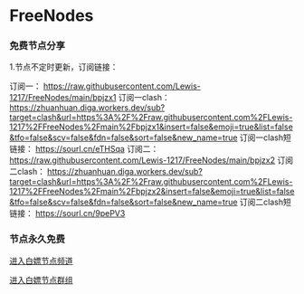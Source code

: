 # FreeNodes

### 免费节点分享

1.节点不定时更新，订阅链接：

订阅一：
https://raw.githubusercontent.com/Lewis-1217/FreeNodes/main/bpjzx1
订阅一clash：
https://zhuanhuan.diga.workers.dev/sub?target=clash&url=https%3A%2F%2Fraw.githubusercontent.com%2FLewis-1217%2FFreeNodes%2Fmain%2Fbpjzx1&insert=false&emoji=true&list=false&tfo=false&scv=false&fdn=false&sort=false&new_name=true
订阅一clash短链接：
https://sourl.cn/eTHSqa
订阅二：
https://raw.githubusercontent.com/Lewis-1217/FreeNodes/main/bpjzx2
订阅二clash：
https://zhuanhuan.diga.workers.dev/sub?target=clash&url=https%3A%2F%2Fraw.githubusercontent.com%2FLewis-1217%2FFreeNodes%2Fmain%2Fbpjzx2&insert=false&emoji=true&list=false&tfo=false&scv=false&fdn=false&sort=false&new_name=true
订阅二clash短链接：
https://sourl.cn/9pePV3

### 节点永久免费

<a href="https://t.me/bpjzx2">进入白嫖节点频道</a>

<a href="https://t.me/bpjzx1">进入白嫖节点群组</a>
